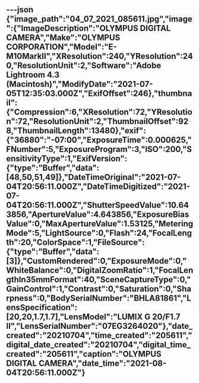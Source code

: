 ---json
{"image_path":"04_07_2021_085611.jpg","image":{"ImageDescription":"OLYMPUS DIGITAL CAMERA","Make":"OLYMPUS CORPORATION","Model":"E-M10MarkII","XResolution":240,"YResolution":240,"ResolutionUnit":2,"Software":"Adobe Lightroom 4.3 (Macintosh)","ModifyDate":"2021-07-05T12:35:03.000Z","ExifOffset":246},"thumbnail":{"Compression":6,"XResolution":72,"YResolution":72,"ResolutionUnit":2,"ThumbnailOffset":928,"ThumbnailLength":13480},"exif":{"36880":"-07:00","ExposureTime":0.000625,"FNumber":5,"ExposureProgram":3,"ISO":200,"SensitivityType":1,"ExifVersion":{"type":"Buffer","data":[48,50,51,49]},"DateTimeOriginal":"2021-07-04T20:56:11.000Z","DateTimeDigitized":"2021-07-04T20:56:11.000Z","ShutterSpeedValue":10.643856,"ApertureValue":4.643856,"ExposureBiasValue":0,"MaxApertureValue":1.53125,"MeteringMode":5,"LightSource":0,"Flash":24,"FocalLength":20,"ColorSpace":1,"FileSource":{"type":"Buffer","data":[3]},"CustomRendered":0,"ExposureMode":0,"WhiteBalance":0,"DigitalZoomRatio":1,"FocalLengthIn35mmFormat":40,"SceneCaptureType":0,"GainControl":1,"Contrast":0,"Saturation":0,"Sharpness":0,"BodySerialNumber":"BHLA81861","LensSpecification":[20,20,1.7,1.7],"LensModel":"LUMIX G 20/F1.7 II","LensSerialNumber":"07EG3264020"},"date_created":"20210704","time_created":"205611","digital_date_created":"20210704","digital_time_created":"205611","caption":"OLYMPUS DIGITAL CAMERA","date_time":"2021-08-04T20:56:11.000Z"}
---